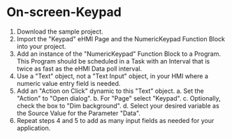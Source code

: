 # On-screen-Keypad

1. Download the sample project.
2. Import the "Keypad" eHMI Page and the NumericKeypad Function Block into your project.
3. Add an instance of the "NumericKeypad" Function Block to a Program.  This Program should be scheduled in a Task with an Interval that is twice as fast as the eHMI Data poll        interval.
4. Use a "Text" object, not a "Text Input" object, in your HMI where a numeric value entry field is needed.
5. Add an "Action on Click" dynamic to this "Text" object.
    a. Set the "Action" to "Open dialog".
    b. For "Page" select "Keypad".
    c. Optionally, check the box to "Dim background".
    d. Select your desired variable as the Source Value for the Parameter "Data".
6. Repeat steps 4 and 5 to add as many input fields as needed for your application.
